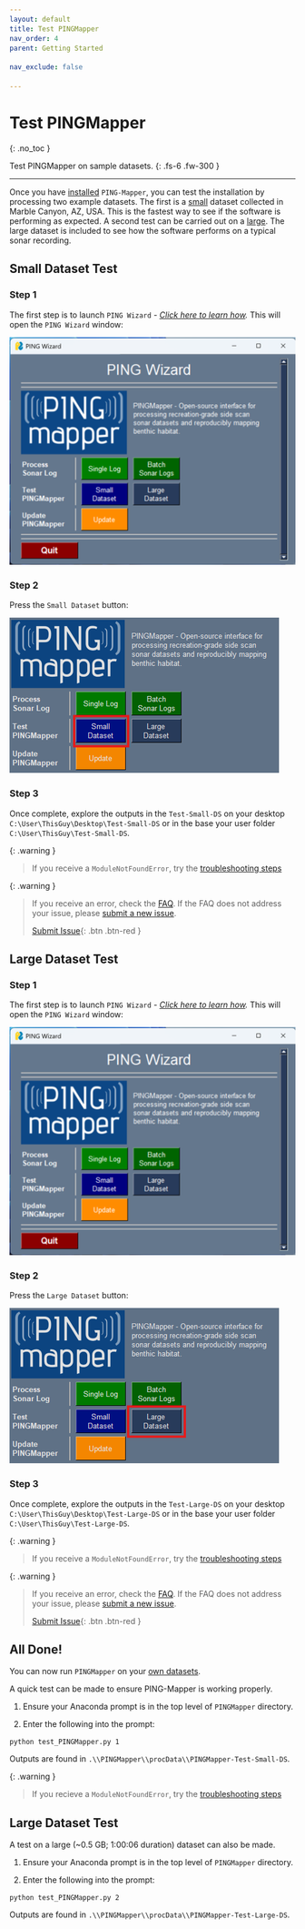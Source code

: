 ```yaml
---
layout: default
title: Test PINGMapper
nav_order: 4
parent: Getting Started

nav_exclude: false

---
```


# Test PINGMapper
{: .no_toc }

Test PINGMapper on sample datasets.
{: .fs-6 .fw-300 }

---

Once you have [installed](./Installation.md) `PING-Mapper`, you can test the installation by processing two example datasets. The first is a [small](#small-dataset-test) dataset collected in Marble Canyon, AZ, USA. This is the fastest way to see if the software is performing as expected. A second test can be carried out on a [large](#large-dataset-test). The large dataset is included to see how the software performs on a typical sonar recording. 

## Small Dataset Test

### Step 1
The first step is to launch `PING Wizard` - *[Click here to learn how](./PINGWizard.md).* This will open the `PING Wizard` window:

<img src="../../assets/running/PINGWizard_gui.PNG"/>

### Step 2
Press the `Small Dataset` button:

<img src="../../assets/running/pingwizard_test.PNG"/>

### Step 3
Once complete, explore the outputs in the `Test-Small-DS` on your desktop `C:\User\ThisGuy\Desktop\Test-Small-DS` or in the base your user folder `C:\User\ThisGuy\Test-Small-DS`.

{: .warning }
> If you receive a `ModuleNotFoundError`, try the [troubleshooting steps](../faq.md/#modulenotfounderror)

{: .warning }
> If you receive an error, check the [FAQ](../faq.md). If the FAQ does not address your issue, please [submit a new issue](https://github.com/CameronBodine/PINGMapper/issues/new/choose). 
> 
> [Submit Issue](https://github.com/CameronBodine/PINGMapper/issues/new/choose){: .btn .btn-red }

## Large Dataset Test

### Step 1
The first step is to launch `PING Wizard` - *[Click here to learn how](./PINGWizard.md).* This will open the `PING Wizard` window:

<img src="../../assets/running/PINGWizard_gui.PNG"/>

### Step 2
Press the `Large Dataset` button:

<img src="../../assets/running/pingwizard_test_large.PNG"/>

### Step 3
Once complete, explore the outputs in the `Test-Large-DS` on your desktop `C:\User\ThisGuy\Desktop\Test-Large-DS` or in the base your user folder `C:\User\ThisGuy\Test-Large-DS`.

{: .warning }
> If you receive a `ModuleNotFoundError`, try the [troubleshooting steps](../faq.md/#modulenotfounderror)

{: .warning }
> If you receive an error, check the [FAQ](../faq.md). If the FAQ does not address your issue, please [submit a new issue](https://github.com/CameronBodine/PINGMapper/issues/new/choose). 
> 
> [Submit Issue](https://github.com/CameronBodine/PINGMapper/issues/new/choose){: .btn .btn-red }

## All Done!

You can now run `PINGMapper` on your [own datasets](./Running.md).







A quick test can be made to ensure PING-Mapper is working properly.
1. Ensure your Anaconda prompt is in the top level of `PINGMapper` directory.

2. Enter the following into the prompt:  
```
python test_PINGMapper.py 1
```

Outputs are found in `.\\PINGMapper\\procData\\PINGMapper-Test-Small-DS`.

{: .warning }
> If you recieve a `ModuleNotFoundError`, try the [troubleshooting steps](../faq.md/#modulenotfounderror)

## Large Dataset Test
A test on a large (~0.5 GB; 1:00:06 duration) dataset can also be made.
1. Ensure your Anaconda prompt is in the top level of `PINGMapper` directory.

2. Enter the following into the prompt:  
```
python test_PINGMapper.py 2
```

Outputs are found in `.\\PINGMapper\\procData\\PINGMapper-Test-Large-DS`.
